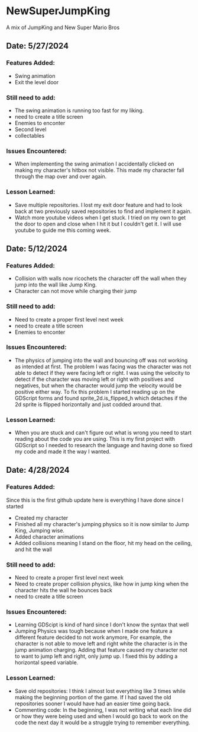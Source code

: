 # NewSuperJumpKing
 A mix of JumpKing and New Super Mario Bros
 
## Date: 5/27/2024
### Features Added:
- Swing animation
- Exit the level door
### Still need to add:
- The swing animation is running too fast for my liking.
- need to create a title screen
- Enemies to enconter
- Second level
- collectables
### Issues Encountered:
- When implementing the swing animation I accidentally clicked on making my character's hitbox not visible. This made my character fall through the map over and over again. 
### Lesson Learned:
- Save multiple repositories. I lost my exit door feature and had to look back at two previously saved repositories to find and implement it again.
- Watch more youtube videos when I get stuck. I tried on my own to get the door to open and close when I hit it but I couldn't get it. I will use youtube to guide me this coming week. 


## Date: 5/12/2024
### Features Added:
- Collision with walls now ricochets the character off the wall when they jump into the wall like Jump King.
- Character can not move while charging their jump
### Still need to add:
- Need to create a proper first level next week
- need to create a title screen
- Enemies to enconter
### Issues Encountered:
- The physics of jumping into the wall and bouncing off was not working as intended at first. The problem I was facing was the character was not able to detect if they were facing left or right. I was using the velocity to detect if the character was moving left or right with positives and negatives, but when the character would jump the velocity would be positive either way. To fix this problem I started reading up on the GDScript forms and found sprite_2d.is_flipped_h which detaches if the 2d sprite is flipped horizontally and just codded around that.  
### Lesson Learned:
- When you are stuck and can't figure out what is wrong you need to start reading about the code you are using. This is my first project with GDScript so I needed to research the language and having done so fixed my code and made it the way I wanted.  

## Date: 4/28/2024
### Features Added:
Since this is the first github update here is everything I have done since I started
- Created my character
- Finished all my character's jumping physics so it is now similar to Jump King, Jumping wise.
- Added character animations
- Added collisions meaning I stand on the floor, hit my head on the ceiling, and hit the wall
### Still need to add:
- Need to create a proper first level next week
- Need to create proper collision physics, like how in jump king when the character hits the wall he bounces back
- need to create a title screen
### Issues Encountered:
- Learning GDScipt is kind of hard since I don't know the syntax that well
- Jumping Physics was tough because when I made one feature a different feature decided to not work anymore, For example, the character is not able to move left and right white the character is in the jump animation charging. Adding that feature caused my character not to want to jump left and right, only jump up. I fixed this by adding a horizontal speed variable.
### Lesson Learned:
- Save old repositories: I think I almost lost everything like 3 times while making the beginning portion of the game. If I had saved the old repositories sooner I would have had an easier time going back.
- Commenting code: In the beginning, I was not writing what each line did or how they were being used and when I would go back to work on the code the next day it would be a struggle trying to remember everything. 
